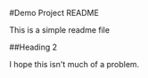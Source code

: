 #Demo Project README

This is a simple readme file

##Heading 2

I hope this isn't much of a problem.
